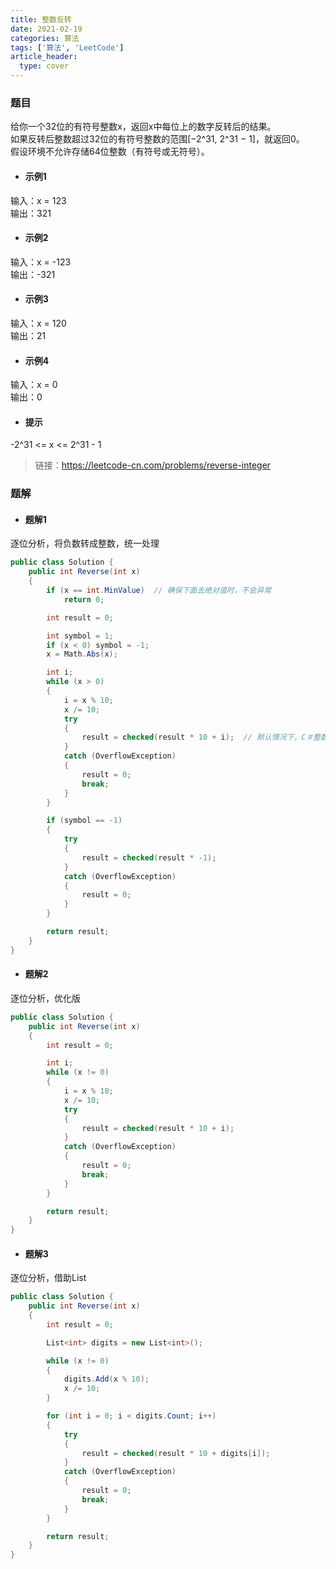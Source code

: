 ```yaml
---
title: 整数反转
date: 2021-02-19
categories: 算法
tags: ['算法', 'LeetCode']
article_header:
  type: cover
---
```


### 题目

给你一个32位的有符号整数x，返回x中每位上的数字反转后的结果。  
如果反转后整数超过32位的有符号整数的范围[−2^31, 2^31 − 1]，就返回0。  
假设环境不允许存储64位整数（有符号或无符号）。

<!--more-->

- #### 示例1

输入：x = 123  
输出：321

- #### 示例2

输入：x = -123  
输出：-321

- #### 示例3

输入：x = 120  
输出：21

- #### 示例4

输入：x = 0  
输出：0

- #### 提示

-2^31 <= x <= 2^31 - 1

> 链接：<https://leetcode-cn.com/problems/reverse-integer>

### 题解

- #### 题解1

逐位分析，将负数转成整数，统一处理

```csharp
public class Solution {
    public int Reverse(int x)
    {
        if (x == int.MinValue)  // 确保下面去绝对值时，不会异常
            return 0;

        int result = 0;

        int symbol = 1;
        if (x < 0) symbol = -1;
        x = Math.Abs(x);

        int i;
        while (x > 0)
        {
            i = x % 10;
            x /= 10;
            try
            {
                result = checked(result * 10 + i);  // 默认情况下，C＃整数运算不会在溢出时引发异常，这个是为了使其引发异常
            }
            catch (OverflowException)
            {
                result = 0;
                break;
            }
        }

        if (symbol == -1)
        {
            try
            {
                result = checked(result * -1);
            }
            catch (OverflowException)
            {
                result = 0;
            }
        }

        return result;
    }
}
```

- #### 题解2

逐位分析，优化版

```csharp
public class Solution {
    public int Reverse(int x)
    {
        int result = 0;

        int i;
        while (x != 0)
        {
            i = x % 10;
            x /= 10;
            try
            {
                result = checked(result * 10 + i);
            }
            catch (OverflowException)
            {
                result = 0;
                break;
            }
        }

        return result;
    }
}
```

- #### 题解3

逐位分析，借助List

```csharp
public class Solution {
    public int Reverse(int x)
    {
        int result = 0;

        List<int> digits = new List<int>();

        while (x != 0)
        {
            digits.Add(x % 10);
            x /= 10;
        }

        for (int i = 0; i < digits.Count; i++)
        {
            try
            {
                result = checked(result * 10 + digits[i]);
            }
            catch (OverflowException)
            {
                result = 0;
                break;
            }
        }

        return result;
    }
}
```

